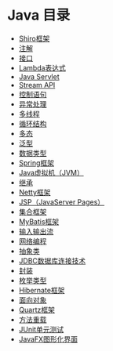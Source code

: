 
# Java 目录

+ [Shiro框架]()
+ [注解]()
+ [接口]()
+ [Lambda表达式]()
+ [Java Servlet]()
+ [Stream API]()
+ [控制语句]()
+ [异常处理]()
+ [多线程]()
+ [循环结构]()
+ [多态]()
+ [泛型]()
+ [数据类型]()
+ [Spring框架]()
+ [Java虚拟机（JVM）]()
+ [继承]()
+ [Netty框架]()
+ [JSP（JavaServer Pages）]()
+ [集合框架]()
+ [MyBatis框架]()
+ [输入输出流]()
+ [网络编程]()
+ [抽象类]()
+ [JDBC数据库连接技术]()
+ [封装]()
+ [枚举类型]()
+ [Hibernate框架]()
+ [面向对象]()
+ [Quartz框架]()
+ [方法重载]()
+ [JUnit单元测试]()
+ [JavaFX图形化界面]()